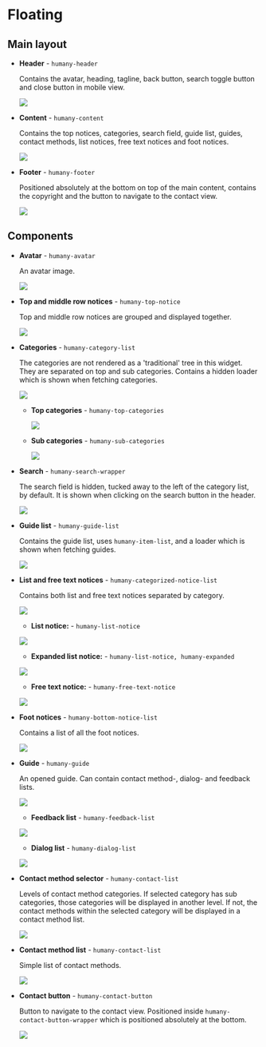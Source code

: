 # Floating

## Main layout
- **Header** - `humany-header`

    Contains the avatar, heading, tagline, back button, search toggle button and close button in mobile view.

    ![](images/header.png)

- **Content** - `humany-content`

    Contains the top notices, categories, search field, guide list, guides, contact methods, list notices, free text notices and foot notices.

    ![](images/content.png)

- **Footer** - `humany-footer`

    Positioned absolutely at the bottom on top of the main content, contains the copyright and the button to navigate to the contact view.

    ![](images/footer.png)

## Components
- **Avatar** - `humany-avatar`

    An avatar image.

    ![](images/avatar.png)

- **Top and middle row notices** - `humany-top-notice`

    Top and middle row notices are grouped and displayed together.

    ![](images/top-notice.png)

- **Categories** - `humany-category-list`

    The categories are not rendered as a 'traditional' tree in this widget. They are separated on top and sub categories. Contains a hidden loader which is shown when fetching categories.

    ![](images/categories.png)

    - **Top categories** - `humany-top-categories`

        ![](images/top-categories.png)
        
    - **Sub categories** - `humany-sub-categories`

        ![](images/sub-categories.png)

- **Search** - `humany-search-wrapper`
    
    The search field is hidden, tucked away to the left of the category list, by default. It is shown when clicking on the search button in the header.

    ![](images/search-wrapper.png)

- **Guide list** - `humany-guide-list`

    Contains the guide list, uses `humany-item-list`, and a loader which is shown when fetching guides.

    ![](images/guide-list.png)


- **List and free text notices** - `humany-categorized-notice-list`

    Contains both list and free text notices separated by category.

    ![](images/categorized-notice-list.png)

    - **List notice:** - `humany-list-notice`

    ![](images/list-notice.png)

    - **Expanded list notice:** - `humany-list-notice, humany-expanded`

    ![](images/list-notice-expanded.png)
    
    - **Free text notice:** - `humany-free-text-notice`

    ![](images/free-text-notice.png)

- **Foot notices** - `humany-bottom-notice-list`

    Contains a list of all the foot notices.

    ![](images/foot-notices.png)

    
- **Guide** - `humany-guide`

    An opened guide. Can contain contact method-, dialog- and feedback lists.

    ![](images/guide.png)

    - **Feedback list** - `humany-feedback-list`

    ![](images/feedback-list.png)

    - **Dialog list** - `humany-dialog-list`
    
    ![](images/dialog-list.png)

- **Contact method selector** - `humany-contact-list`

    Levels of contact method categories. If selected category has sub categories, those categories will be displayed in another level.
    If not, the contact methods within the selected category will be displayed in a contact method list.

    ![](images/contact-selector.png)

- **Contact method list** - `humany-contact-list`

    Simple list of contact methods.

    ![](images/contact-list.png)

- **Contact button** - `humany-contact-button`

    Button to navigate to the contact view. Positioned inside `humany-contact-button-wrapper` which is positioned absolutely at the bottom.

    ![](images/contact-button.png)